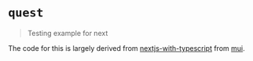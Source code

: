# `quest`

> Testing example for next

The code for this is largely derived from [nextjs-with-typescript](https://github.com/mui/material-ui/tree/master/examples/nextjs-with-typescript) from [mui](https://github.com/mui/material-ui).
